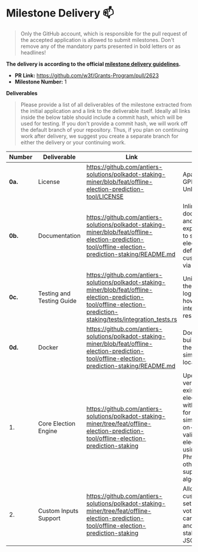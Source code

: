 # Milestone Delivery :mailbox:

> Only the GitHub account, which is responsible for the pull request of the accepted application is allowed to submit milestones. Don't remove any of the mandatory parts presented in bold letters or as headlines!


**The delivery is according to the official [milestone delivery guidelines](https://github.com/w3f/Grants-Program/blob/master/docs/Support%20Docs/milestone-deliverables-guidelines.md).**  

* **PR Link:** https://github.com/w3f/Grants-Program/pull/2623
* **Milestone Number:** 1

**Deliverables**
> Please provide a list of all deliverables of the milestone extracted from the initial application and a link to the deliverable itself. Ideally all links inside the below table should include a commit hash, which will be used for testing. If you don't provide a commit hash, we will work off the default branch of your repository. Thus, if you plan on continuing work after delivery, we suggest you create a separate branch for either the delivery or your continuing work. 



| Number | Deliverable | Link | Notes |
| ------------- | ------------- | ------------- |------------- |
| **0a.** | License |https://github.com/antiers-solutions/polkadot-staking-miner/blob/feat/offline-election-prediction-tool/LICENSE |Apache 2.0 / GPLv3 / MIT / Unlicense. |
| **0b.** | Documentation |https://github.com/antiers-solutions/polkadot-staking-miner/blob/feat/offline-election-prediction-tool/offline-election-prediction-staking/README.md |Inline code documentation and a tutorial explaining how to simulate an election with default or custom inputs via CLI. |
| **0c.** | Testing and Testing Guide |https://github.com/antiers-solutions/polkadot-staking-miner/blob/feat/offline-election-prediction-tool/offline-election-prediction-staking/tests/integration_tests.rs | Unit tests for the election logic; guide on how to run and interpret the results. |
| **0d.** | Docker |https://github.com/antiers-solutions/polkadot-staking-miner/blob/feat/offline-election-prediction-tool/offline-election-prediction-staking/README.md | Dockerfile to build and run the CLI simulator locally. |
| 1. | Core Election Engine	 | https://github.com/antiers-solutions/polkadot-staking-miner/tree/feat/offline-election-prediction-tool/offline-election-prediction-staking| Updated version of the existing election script with support for accurate simulation of on-chain validator election logic using Phragmén and other supported algorithms. |
| 2. | Custom Inputs Support |https://github.com/antiers-solutions/polkadot-staking-miner/tree/feat/offline-election-prediction-tool/offline-election-prediction-staking | Allows passing custom active set size, voters, candidates, and their stakes via JSON input. |

